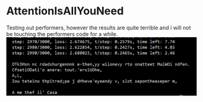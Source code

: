 # AttentionIsAllYouNeed
Testing out performers, however the results are quite terrible and i will not be touching the performers code for a while.
![alt text](image.png)